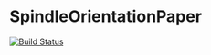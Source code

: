 # SpindleOrientationPaper

[![Build Status](https://github.com/VincentPoupart/SpindleOrientationPaper.jl/actions/workflows/CI.yml/badge.svg?branch=master)](https://github.com/VincentPoupart/SpindleOrientationPaper.jl/actions/workflows/CI.yml?query=branch%3Amaster)
